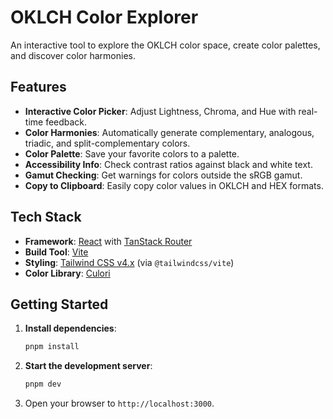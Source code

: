 # OKLCH Color Explorer

An interactive tool to explore the OKLCH color space, create color palettes, and discover color harmonies.

## Features

- **Interactive Color Picker**: Adjust Lightness, Chroma, and Hue with real-time feedback.
- **Color Harmonies**: Automatically generate complementary, analogous, triadic, and split-complementary colors.
- **Color Palette**: Save your favorite colors to a palette.
- **Accessibility Info**: Check contrast ratios against black and white text.
- **Gamut Checking**: Get warnings for colors outside the sRGB gamut.
- **Copy to Clipboard**: Easily copy color values in OKLCH and HEX formats.

## Tech Stack

- **Framework**: [React](https://react.dev/) with [TanStack Router](https://tanstack.com/router)
- **Build Tool**: [Vite](https://vitejs.dev/)
- **Styling**: [Tailwind CSS v4.x](https://tailwindcss.com/) (via `@tailwindcss/vite`)
- **Color Library**: [Culori](https://culorijs.org/)

## Getting Started

1.  **Install dependencies**:

    ```bash
    pnpm install
    ```

2.  **Start the development server**:

    ```bash
    pnpm dev
    ```

3.  Open your browser to `http://localhost:3000`.
